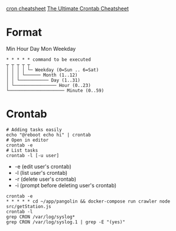 [cron cheatsheet](https://devhints.io/cron)
[The Ultimate Crontab Cheatsheet](https://www.codementor.io/akul08/the-ultimate-crontab-cheatsheet-5op0f7o4r)

# Format

Min Hour Day Mon Weekday

```
* * * * * command to be executed
┬ ┬ ┬ ┬ ┬
│ │ │ │ └─ Weekday (0=Sun .. 6=Sat)
│ │ │ └────── Month (1..12)
│ │ └─────────── Day (1..31)
│ └──────────────── Hour (0..23)
└───────────────────── Minute (0..59)
```

# Crontab

```
# Adding tasks easily
echo "@reboot echo hi" | crontab
# Open in editor
crontab -e
# List tasks
crontab -l [-u user]
```

- -e (edit user's crontab)
- -l (list user's crontab)
- -r (delete user's crontab)
- -i (prompt before deleting user's crontab)

```
crontab -e
* * * * * cd ~/app/pangolin && docker-compose run crawler node src/getStation.js
crontab -l
grep CRON /var/log/syslog*
grep CRON /var/log/syslog.1 | grep -E "(yes)"
```
